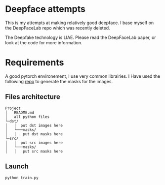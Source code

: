 # Deepface attempts

This is my attempts at making relatively good deepface.
I base myself on the DeepFaceLab repo which was recently deleted.

The Deepfake technology is LIAE. Please read the DeepFaceLab paper, or look at the code for more information.


# Requirements

A good pytorch environement, I use very common librairies.
I Have used the following [repo](https://github.com/willyfh/farl-face-segmentation) to generate the masks for the images. 


## Files architecture
```
Project
│   README.md
│   all python files
└─dst/
│   │  put dst images here
│   └───masks/
│   │   put dst masks here
└─src/
│   │  put src images here
│   └───masks/
│   │   put src masks here
```

## Launch

```python train.py```
